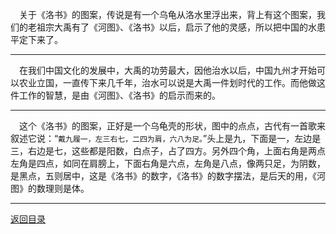 &emsp;关于《洛书》的图案，传说是有一个乌龟从洛水里浮出来，背上有这个图案，我们的老祖宗大禹有了《河图》、《洛书》以后，启示了他的灵感，所以把中国的水患平定下来了。
___
&emsp;在我们中国文化的发展中，大禹的功劳最大，因他治水以后，中国九州才开始可以农业立国，一直传下来几千年，治水可以说是大禹一件划时代的工作。而他做这件工作的智慧，是由《河图》、《洛书》的启示而来的。
___
&emsp;这个《洛书》的图案，正好是一个乌龟壳的形状，图中的点点，古代有一首歌来叙述它说：“``戴九履一，左三右七，二四为肩，六八为足。``”头上是九，下面是一，左边是三，右边是七，这些都是阳数，白点子，占了四方。另外四个角，上面右角是两点左角是四点，如同在肩膀上，下面右角是六点，左角是八点，像两只足，为阴数，是黑点，五则居中，这是《洛书》的数字，《洛书》的数字摆法，是后天的用，《河图》的数理则是体。
___
[返回目录](../../master/README.md#目录)